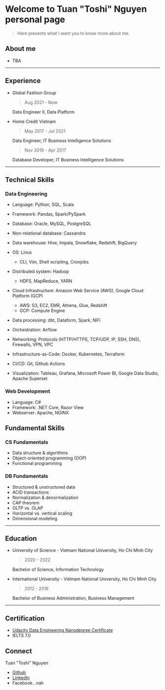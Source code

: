 # Welcome to Tuan "Toshi" Nguyen personal page

> Here presents what I want you to know more about me.

## About me

- TBA

---

## Experience

- Global Fashion Group
  > Aug 2021 - Now

  Data Engineer II, Data Platform

- Home Credit Vietnam
  > May 2017 - Jul 2021

  Data Engineer, IT Business Intelligence Solutions

  > Nov 2016 - Apr 2017

  Database Developer, IT Business Intelligence Solutions

---

## Technical Skills

### Data Engineering

- Language: Python, SQL, Scala
- Framework: Pandas, Spark/PySpark
- Database: Oracle, MySQL, PostgreSQL
- Non-relational database: Cassandra
- Data warehouse: Hive, Impala, Snowflake, Redshift, BigQuery
- OS: Linux
  - CLI, Vim, Shell scripting, Cronjobs
- Distributed system: Hadoop
  - HDFS, MapReduce, YARN
- Cloud Infrastructure: Amazon Web Service (AWS), Google Cloud Platform (GCP)
  - AWS: S3, EC2, EMR, Athena, Glue, Redshift
  - GCP: Compute Engine
- Data processing: dbt, Dataform, Spark, NiFi
- Orchestration: Airflow

- Networking: Protocols (HTTP/HTTPS, TCP/UDP, IP, SSH, DNS), Firewalls, VPN, VPC
- Infrastructure-as-Code: Docker, Kubernetes, Terraform
- CI/CD: Git, Github Actions
- Visualization: Tableau, Grafana, Microsoft Power BI, Google Data Studio, Apache Superset

### Web Development

- Language: C#
- Framework: .NET Core, Razor View
- Webserver: Apache, NGINX

## Fundamental Skills

### CS Fundamentals

- Data structure & algorithms
- Object-oriented programming (OOP)
- Functional programming
  
### DB Fundamentals

- Structured & unstructured data
- ACID transactions
- Normalization & denormalization
- CAP theorem
- OLTP vs. OLAP
- Horizontal vs. vertical scaling
- Dimensional modeling

---

## Education

- University of Science - Vietnam National University, Ho Chi Minh City
  > 2020 - 2022

  Bachelor of Science, Information Technology

- International University - Vietnam National University, Ho Chi Minh City
  > 2012 - 2016
  
  Bachelor of Business Administration, Business Management

---

## Certification

- [Udacity Data Engineering Nanodegree Certificate](https://confirm.udacity.com/KQHKEDDD)
- IELTS 7.0

## Connect

Tuan "Toshi" Nguyen

- [Github](https://github.com/toshi2135)
- [LinkedIn](https://www.linkedin.com/in/anhtuannguyenduc/)
- Facebook...nah
